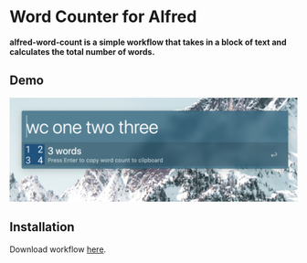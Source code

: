 # Word Counter for Alfred

**alfred-word-count is a simple workflow that takes in a block of text and calculates the total number of words.**

## Demo

![demo](wc-demo.png)

## Installation

Download workflow [here](https://github.com/Cool-Runningz/alfred-word-count/blob/main/word-count.alfredworkflow).
